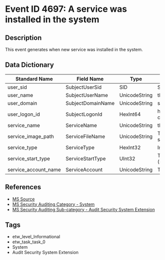 # Event ID 4697: A service was installed in the system

## Description
This event generates when new service was installed in the system.

## Data Dictionary
|Standard Name|Field Name|Type|Description|Sample Value|
|---|---|---|---|---|
|user_sid|SubjectUserSid|SID|SID of account that was used to install the service.|`S-1-5-18`|
|user_name|SubjectUserName|UnicodeString|the name of the account that was used to install the service.|`WIN-GG82ULGC9GO$`|
|user_domain|SubjectDomainName|UnicodeString|subject's domain or computer name.|`DOMAIN`|
|user_logon_id|SubjectLogonId|HexInt64|hexadecimal value that can help you correlate this event with recent events that might contain the same Logon ID|`0x3e7`|
|service_name|ServiceName|UnicodeString|the name of installed service.|`AppHostSvc`|
|service_image_path|ServiceFileName|UnicodeString|This is the fully rooted path to the file that the Service Control Manager will execute to start the service.|`%windir%\system32\svchost.exe -k apphost`|
|service_type|ServiceType|HexInt32|Indicates the type of service that was registered with the Service Control Manager.|`0x20`|
|service_start_type|ServiceStartType|UInt32|The service start type can have one of the following values (see: https://msdn.microsoft.com/library/windows/desktop/ms682450(v=vs.85).aspx)|`2`|
|service_account_name|ServiceAccount|UnicodeString|The security context that the service will run as when started.|`localSystem`|

## References
* [MS Source](https://github.com/MicrosoftDocs/windows-itpro-docs/blob/master/windows/security/threat-protection/auditing/event-4697.md)
* [MS Security Auditing Category - System](https://docs.microsoft.com/en-us/windows/security/threat-protection/auditing/advanced-security-audit-policy-settings#system)
* [MS Security Auditing Sub-category - Audit Security System Extension](https://github.com/MicrosoftDocs/windows-itpro-docs/tree/master/windows/security/threat-protection/auditing/audit-security-system-extension.md)

## Tags
* etw_level_Informational
* etw_task_task_0
* System
* Audit Security System Extension